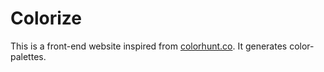 # Colorize
This is a front-end website inspired from [colorhunt.co](https://colorhunt.co/). It generates color-palettes.
